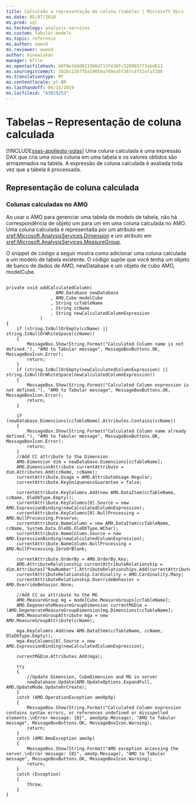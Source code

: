 ```yaml
---
title: Calculado a representação de coluna (tabela) | Microsoft Docs
ms.date: 05/07/2018
ms.prod: sql
ms.technology: analysis-services
ms.custom: tabular-models
ms.topic: reference
ms.author: owend
ms.reviewer: owend
author: minewiskan
manager: kfile
ms.openlocfilehash: b0f8e3ddd813366d713f438fc526985773abd611
ms.sourcegitcommit: 3026c22b7fba19059a769ea5f367c4f51efaf286
ms.translationtype: MT
ms.contentlocale: pt-BR
ms.lasthandoff: 06/15/2019
ms.locfileid: "63019253"
---
```

# <a name="tables---calculated-column-representation"></a>Tabelas – Representação de coluna calculada
[!INCLUDE[ssas-appliesto-sqlas](../../../includes/ssas-appliesto-sqlas.md)]
  Uma coluna calculada é uma expressão DAX que cria uma nova coluna em uma tabela e os valores obtidos são armazenados na tabela. A expressão de coluna calculada é avaliada toda vez que a tabela é processada.  
  
## <a name="calculated-column-representation"></a>Representação de coluna calculada  
  
### <a name="calculated-columns-in-amo"></a>Colunas calculadas no AMO  
 Ao usar o AMO para gerenciar uma tabela de modelo de tabela, não há correspondência de objeto um para um em uma coluna calculada no AMO. Uma coluna calculada é representada por um atributo em <xref:Microsoft.AnalysisServices.Dimension> e um atributo em <xref:Microsoft.AnalysisServices.MeasureGroup>.  
  
 O snippet de código a seguir mostra como adicionar uma coluna calculada a um modelo de tabela existente. O código supõe que você tenha um objeto de banco de dados de AMO, newDatabase e um objeto de cubo AMO, modelCube.  
  
```  
  
private void addCalculatedColumn(  
                   AMO.Database newDatabase  
                 , AMO.Cube modelCube  
                 , String ccTableName  
                 , String ccName  
                 , String newCalculatedColumnExpression  
             )  
{  
    if (string.IsNullOrEmpty(ccName) || string.IsNullOrWhiteSpace(ccName))  
    {  
        MessageBox.Show(String.Format("Calculated Column name is not defined."), "AMO to Tabular message", MessageBoxButtons.OK, MessageBoxIcon.Error);  
        return;  
    }  
    if (string.IsNullOrEmpty(newCalculatedColumnExpression) || string.IsNullOrWhiteSpace(newCalculatedColumnExpression))  
    {  
        MessageBox.Show(String.Format("Calculated Column expression is not defined."), "AMO to Tabular message", MessageBoxButtons.OK, MessageBoxIcon.Error);  
        return;  
    }  
  
    if (newDatabase.Dimensions[ccTableName].Attributes.Contains(ccName))  
    {  
        MessageBox.Show(String.Format("Calculated Column name already defined."), "AMO to Tabular message", MessageBoxButtons.OK, MessageBoxIcon.Error);  
        return;  
    }  
    //Add CC attribute to the Dimension  
    AMO.Dimension dim = newDatabase.Dimensions[ccTableName];  
    AMO.DimensionAttribute currentAttribute = dim.Attributes.Add(ccName, ccName);  
    currentAttribute.Usage = AMO.AttributeUsage.Regular;  
    currentAttribute.KeyUniquenessGuarantee = false;  
  
    currentAttribute.KeyColumns.Add(new AMO.DataItem(ccTableName, ccName, OleDbType.Empty));  
    currentAttribute.KeyColumns[0].Source = new AMO.ExpressionBinding(newCalculatedColumnExpression);  
    currentAttribute.KeyColumns[0].NullProcessing = AMO.NullProcessing.Preserve;  
    currentAttribute.NameColumn = new AMO.DataItem(ccTableName, ccName, System.Data.OleDb.OleDbType.WChar);  
    currentAttribute.NameColumn.Source = new AMO.ExpressionBinding(newCalculatedColumnExpression);  
    currentAttribute.NameColumn.NullProcessing = AMO.NullProcessing.ZeroOrBlank;  
  
    currentAttribute.OrderBy = AMO.OrderBy.Key;  
    AMO.AttributeRelationship currentAttributeRelationship = dim.Attributes["RowNumber"].AttributeRelationships.Add(currentAttribute.ID);  
    currentAttributeRelationship.Cardinality = AMO.Cardinality.Many;  
    currentAttributeRelationship.OverrideBehavior = AMO.OverrideBehavior.None;  
  
    //Add CC as attribute to the MG  
    AMO.MeasureGroup mg = modelCube.MeasureGroups[ccTableName];  
    AMO.DegenerateMeasureGroupDimension currentMGDim = (AMO.DegenerateMeasureGroupDimension)mg.Dimensions[ccTableName];  
    AMO.MeasureGroupAttribute mga = new AMO.MeasureGroupAttribute(ccName);  
  
    mga.KeyColumns.Add(new AMO.DataItem(ccTableName, ccName, OleDbType.Empty));  
    mga.KeyColumns[0].Source = new AMO.ExpressionBinding(newCalculatedColumnExpression);  
  
    currentMGDim.Attributes.Add(mga);  
  
    try  
    {  
        //Update Dimension, CubeDimension and MG in server  
        newDatabase.Update(AMO.UpdateOptions.ExpandFull, AMO.UpdateMode.UpdateOrCreate);  
    }  
    catch (AMO.OperationException amoOpXp)  
    {  
        MessageBox.Show(String.Format("Calculated Column expression contains syntax errors, or references undefined or missspelled elements.\nError message: {0}", amoOpXp.Message), "AMO to Tabular message", MessageBoxButtons.OK, MessageBoxIcon.Warning);  
        return;  
    }  
    catch (AMO.AmoException amoXp)  
    {  
        MessageBox.Show(String.Format("AMO exception accessing the server.\nError message: {0}", amoXp.Message), "AMO to Tabular message", MessageBoxButtons.OK, MessageBoxIcon.Warning);  
        return;  
    }  
    catch (Exception)  
    {  
        throw;  
    }  
}  
  
```  
  
  
